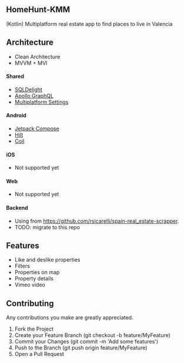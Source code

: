 ## HomeHunt-KMM
(Kotlin) Multiplatform real estate app to find places to live in Valencia

## Architecture
- Clean Architecture
- MVVM + MVI

#### Shared
- [SQLDelight](https://cashapp.github.io/sqldelight/)
- [Apollo GraphQL](https://www.apollographql.com/)
- [Multiplatform Settings](https://github.com/russhwolf/multiplatform-settings)

#### Android
- [Jetpack Compose](https://developer.android.com/jetpack/compose)
- [Hilt](https://dagger.dev/hilt/)
- [Coil](https://github.com/coil-kt/coil)

#### iOS
- Not supported yet

#### Web
- Not supported yet

#### Backend
- Using from https://github.com/rsicarelli/spain-real_estate-scrapper. 
- TODO: migrate to this repo

## Features
- Like and deslike properties
- Filters
- Properties on map
- Property details
- Vimeo video

## Contributing
Any contributions you make are greatly appreciated.

1. Fork the Project
2. Create your Feature Branch (git checkout -b feature/MyFeature)
3. Commit your Changes (git commit -m 'Add some features')
4. Push to the Branch (git push origin feature/MyFeature)
5. Open a Pull Request
